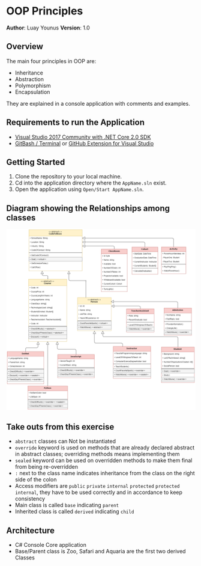 # OOP Principles

**Author**: Luay Younus
**Version**: 1.0

## Overview
The main four principles in OOP are:
- Inheritance
- Abstraction
- Polymorphism
- Encapsulation

They are explained in a console application with comments and examples.

## Requirements to run the Application
- [Visual Studio 2017 Community with .NET Core 2.0 SDK](https://www.microsoft.com/net/core#windowscmd)
- [GitBash / Terminal](https://git-scm.com/downloads) or [GitHub Extension for Visual Studio](https://visualstudio.github.com)

## Getting Started
1. Clone the repository to your local machine.
2. Cd into the application directory where the `AppName.sln` exist.
3. Open the application using `Open/Start AppName.sln`.

## Diagram showing the Relationships among classes
![Diagram](OOP-Diagramm.png?raw=true "Inheritance")

## Take outs from this exercise
- `abstract` classes can Not be instantiated
- `override` keyword is used on methods that are already declared abstract in abstract classes; overriding methods means implementing them
- `sealed` keyword can be used on overridden methods to make them final from being re-overridden
- `:` next to the class name indicates inheritance from the class on the right side of the colon
- Access modifiers are `public` `private` `internal` `protected` `protected internal`, they have to be used correctly and in accordance to keep consistency
- Main class is called `base` indicating `parent`
- Inherited class is called `derived` indicating `child`

## Architecture
- C# Console Core application
- Base/Parent class is Zoo, Safari and Aquaria are the first two derived Classes
